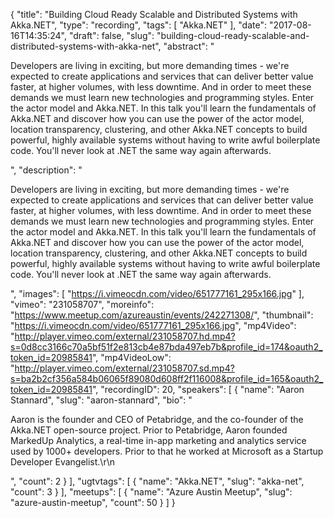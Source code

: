 {
  "title": "Building Cloud Ready Scalable and Distributed Systems with Akka.NET",
  "type": "recording",
  "tags": [
    "Akka.NET"
  ],
  "date": "2017-08-16T14:35:24",
  "draft": false,
  "slug": "building-cloud-ready-scalable-and-distributed-systems-with-akka-net",
  "abstract": "<p>Developers are living in exciting, but more demanding times - we're expected to create applications and services that can deliver better value faster, at higher volumes, with less downtime. And in order to meet these demands we must learn new technologies and programming styles. Enter the actor model and Akka.NET. In this talk you'll learn the fundamentals of Akka.NET and discover how you can use the power of the actor model, location transparency, clustering, and other Akka.NET concepts to build powerful, highly available systems without having to write awful boilerplate code. You'll never look at .NET the same way again afterwards.</p>",
  "description": "<p>Developers are living in exciting, but more demanding times - we're expected to create applications and services that can deliver better value faster, at higher volumes, with less downtime. And in order to meet these demands we must learn new technologies and programming styles. Enter the actor model and Akka.NET. In this talk you'll learn the fundamentals of Akka.NET and discover how you can use the power of the actor model, location transparency, clustering, and other Akka.NET concepts to build powerful, highly available systems without having to write awful boilerplate code. You'll never look at .NET the same way again afterwards.</p>",
  "images": [
    "https://i.vimeocdn.com/video/651777161_295x166.jpg"
  ],
  "vimeo": "231058707",
  "moreinfo": "https://www.meetup.com/azureaustin/events/242271308/",
  "thumbnail": "https://i.vimeocdn.com/video/651777161_295x166.jpg",
  "mp4Video": "http://player.vimeo.com/external/231058707.hd.mp4?s=0d8cc3166c70a5bf51f2e813cb4e87bda497eb7b&profile_id=174&oauth2_token_id=20985841",
  "mp4VideoLow": "http://player.vimeo.com/external/231058707.sd.mp4?s=ba2b2cf356a584b06065f89080d608ff2f116008&profile_id=165&oauth2_token_id=20985841",
  "recordingID": 20,
  "speakers": [
    {
      "name": "Aaron Stannard",
      "slug": "aaron-stannard",
      "bio": "<p>Aaron is the founder and CEO of Petabridge, and the co-founder of the Akka.NET open-source project. Prior to Petabridge, Aaron founded MarkedUp Analytics, a real-time in-app marketing and analytics service used by 1000+ developers. Prior to that he worked at Microsoft as a Startup Developer Evangelist.\r\n</p>",
      "count": 2
    }
  ],
  "ugtvtags": [
    {
      "name": "Akka.NET",
      "slug": "akka-net",
      "count": 3
    }
  ],
  "meetups": [
    {
      "name": "Azure Austin Meetup",
      "slug": "azure-austin-meetup",
      "count": 50
    }
  ]
}